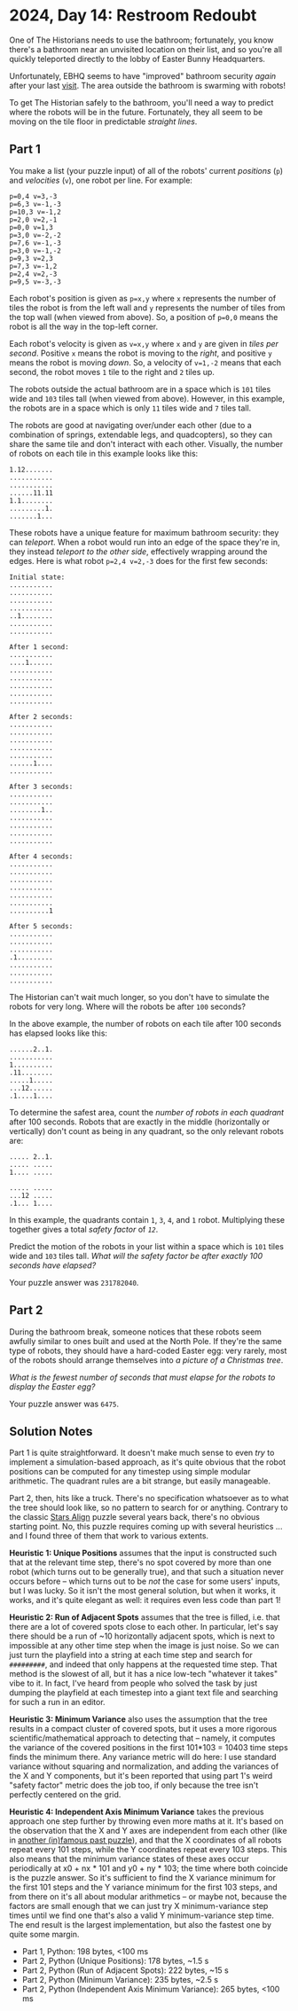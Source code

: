 # 2024, Day 14: Restroom Redoubt

One of The Historians needs to use the bathroom; fortunately, you know there's a bathroom near an unvisited location on their list, and so you're all quickly teleported directly to the lobby of Easter Bunny Headquarters.

Unfortunately, EBHQ seems to have "improved" bathroom security _again_ after your last [visit](../../2016/02). The area outside the bathroom is swarming with robots!

To get The Historian safely to the bathroom, you'll need a way to predict where the robots will be in the future. Fortunately, they all seem to be moving on the tile floor in predictable _straight lines_.

## Part 1

You make a list (your puzzle input) of all of the robots' current _positions_ (`p`) and _velocities_ (`v`), one robot per line. For example:

    p=0,4 v=3,-3
    p=6,3 v=-1,-3
    p=10,3 v=-1,2
    p=2,0 v=2,-1
    p=0,0 v=1,3
    p=3,0 v=-2,-2
    p=7,6 v=-1,-3
    p=3,0 v=-1,-2
    p=9,3 v=2,3
    p=7,3 v=-1,2
    p=2,4 v=2,-3
    p=9,5 v=-3,-3

Each robot's position is given as `p=x,y` where `x` represents the number of tiles the robot is from the left wall and `y` represents the number of tiles from the top wall (when viewed from above). So, a position of `p=0,0` means the robot is all the way in the top-left corner.

Each robot's velocity is given as `v=x,y` where `x` and `y` are given in _tiles per second_. Positive `x` means the robot is moving to the _right_, and positive `y` means the robot is moving _down_. So, a velocity of `v=1,-2` means that each second, the robot moves `1` tile to the right and `2` tiles up.

The robots outside the actual bathroom are in a space which is `101` tiles wide and `103` tiles tall (when viewed from above). However, in this example, the robots are in a space which is only `11` tiles wide and `7` tiles tall.

The robots are good at navigating over/under each other (due to a combination of springs, extendable legs, and quadcopters), so they can share the same tile and don't interact with each other. Visually, the number of robots on each tile in this example looks like this:

    1.12.......
    ...........
    ...........
    ......11.11
    1.1........
    .........1.
    .......1...

These robots have a unique feature for maximum bathroom security: they can _teleport_. When a robot would run into an edge of the space they're in, they instead _teleport to the other side_, effectively wrapping around the edges. Here is what robot `p=2,4 v=2,-3` does for the first few seconds:

    Initial state:
    ...........
    ...........
    ...........
    ...........
    ..1........
    ...........
    ...........
    
    After 1 second:
    ...........
    ....1......
    ...........
    ...........
    ...........
    ...........
    ...........
    
    After 2 seconds:
    ...........
    ...........
    ...........
    ...........
    ...........
    ......1....
    ...........
    
    After 3 seconds:
    ...........
    ...........
    ........1..
    ...........
    ...........
    ...........
    ...........
    
    After 4 seconds:
    ...........
    ...........
    ...........
    ...........
    ...........
    ...........
    ..........1
    
    After 5 seconds:
    ...........
    ...........
    ...........
    .1.........
    ...........
    ...........
    ...........

The Historian can't wait much longer, so you don't have to simulate the robots for very long. Where will the robots be after `100` seconds?

In the above example, the number of robots on each tile after 100 seconds has elapsed looks like this:

    ......2..1.
    ...........
    1..........
    .11........
    .....1.....
    ...12......
    .1....1....

To determine the safest area, count the _number of robots in each quadrant_ after 100 seconds. Robots that are exactly in the middle (horizontally or vertically) don't count as being in any quadrant, so the only relevant robots are:

    ..... 2..1.
    ..... .....
    1.... .....
               
    ..... .....
    ...12 .....
    .1... 1....

In this example, the quadrants contain `1`, `3`, `4`, and `1` robot. Multiplying these together gives a total _safety factor_ of _`12`_.

Predict the motion of the robots in your list within a space which is `101` tiles wide and `103` tiles tall. _What will the safety factor be after exactly 100 seconds have elapsed?_

Your puzzle answer was `231782040`.

## Part 2

During the bathroom break, someone notices that these robots seem awfully similar to ones built and used at the North Pole. If they're the same type of robots, they should have a hard-coded Easter egg: very rarely, most of the robots should arrange themselves into _a picture of a Christmas tree_.

_What is the fewest number of seconds that must elapse for the robots to display the Easter egg?_

Your puzzle answer was `6475`.

## Solution Notes

Part 1 is quite straightforward. It doesn't make much sense to even _try_ to implement a simulation-based approach, as it's quite obvious that the robot positions can be computed for any timestep using simple modular arithmetic. The quadrant rules are a bit strange, but easily manageable.

Part 2, then, hits like a truck. There's no specification whatsoever as to what the tree should look like, so no pattern to search for or anything. Contrary to the classic [Stars Align](../../2018/10) puzzle several years back, there's no obvious starting point. No, this puzzle requires coming up with several heuristics ... and I found three of them that work to various extents.

**Heuristic 1: Unique Positions** assumes that the input is constructed such that at the relevant time step, there's no spot covered by more than one robot (which turns out to be generally true), and that such a situation never occurs before &ndash; which turns out to be *not* the case for some users' inputs, but I was lucky. So it isn't the most general solution, but when it works, it works, and it's quite elegant as well: it requires even less code than part 1!

**Heuristic 2: Run of Adjacent Spots** assumes that the tree is filled, i.e. that there are a lot of covered spots close to each other. In particular, let's say there should be a run of ~10 horizontally adjacent spots, which is next to impossible at any other time step when the image is just noise. So we can just turn the playfield into a string at each time step and search for `#########`, and indeed that only happens at the requested time step. That method is the slowest of all, but it has a nice low-tech "whatever it takes" vibe to it. In fact, I've heard from people who solved the task by just dumping the playfield at each timestep into a giant text file and searching for such a run in an editor.

**Heuristic 3: Minimum Variance** also uses the assumption that the tree results in a compact cluster of covered spots, but it uses a more rigorous scientific/mathematical approach to detecting that &ndash; namely, it computes the variance of the covered positions in the first 101*103 = 10403 time steps finds the minimum there. Any variance metric will do here: I use standard variance without squaring and normalization, and adding the variances of the X and Y components, but it's been reported that using part 1's weird "safety factor" metric does the job too, if only because the tree isn't perfectly centered on the grid.

**Heuristic 4: Independent Axis Minimum Variance** takes the previous approach one step further by throwing even more maths at it. It's based on the observation that the X and Y axes are independent from each other (like in [another (in)famous past puzzle](../../2019/12)), and that the X coordinates of all robots repeat every 101 steps, while the Y coordinates repeat every 103 steps. This also means that the minimum variance states of these axes occur periodically at x0 + nx * 101 and y0 + ny * 103; the time where both coincide is the puzzle answer. So it's sufficient to find the X variance minimum for the first 101 steps and the Y variance minimum for the first 103 steps, and from there on it's all about modular arithmetics &ndash; or maybe not, because the factors are small enough that we can just try X minimum-variance step times until we find one that's also a valid Y minimum-variance step time. The end result is the largest implementation, but also the fastest one by quite some margin.

* Part 1, Python: 198 bytes, <100 ms
* Part 2, Python (Unique Positions): 178 bytes, ~1.5 s
* Part 2, Python (Run of Adjacent Spots): 222 bytes, ~15 s
* Part 2, Python (Minimum Variance): 235 bytes, ~2.5 s
* Part 2, Python (Independent Axis Minimum Variance): 265 bytes, <100 ms
